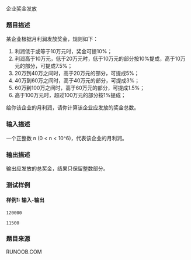 企业奖金发放

### 题目描述

某企业根据月利润发放奖金，规则如下：

1. 利润低于或等于10万元时，奖金可提10%；
2. 利润高于10万元，低于20万元时，低于10万元的部分按10%提成，高于10万元的部分，可提成7.5%；
3. 20万到40万之间时，高于20万元的部分，可提成5%；
4. 40万到60万之间时，高于40万元的部分，可提成3%；
5. 60万到100万之间时，高于60万元的部分，可提成1.5%；
6. 高于100万元时，超过100万元的部分按1%提成；

给你该企业的月利润，请你计算该企业应发放的奖金总数。

### 输入描述

一个正整数 n (0 < n < 10^6)，代表该企业的月利润。

### 输出描述

输出应发放的总奖金，结果只保留整数部分。

### 测试样例

#### 样例1: 输入-输出

```
120000
```

```
11500
```

### 题目来源

RUNOOB.COM